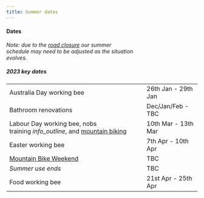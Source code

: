 ```yaml
---
title: Summer dates
---
```

<div class='dates-container__winter'>
  <h4>Dates</h4>
  <p style='max-width: 24em; margin-bottom: 1em'>
    <i>Note: due to the <a href='https://regionalroads.vic.gov.au/map/north-eastern-improvements/bogong-high-plains-road-closure'>road closure</a> our summer schedule may need to be adjusted as the situation evolves.</i>
  </p>
  <div>
    <h5>2023 key dates</h5>
    <table class='dates'>
      <tr><td>Australia Day working bee</td><td>26th Jan - 29th Jan</td></tr>
      <tr><td>Bathroom renovations</td><td>Dec/Jan/Feb - TBC</td></tr>
      <!--<tr><td>Australia day working bee</td><td>TBC</td></tr>-->
      <tr><td>Labour Day working bee, nobs <span style='white-space: nowrap'>training <i class='material-icons' title='Nobs training: Learning how to run and use the Chalet as a leader.<br><b>Note: no external bookings are available this weekend.</b>'>info_outline</i></span>, and <a href='https://www.facebook.com/events/817422829541808/'>mountain biking</a></td><td>10th Mar - 13th Mar</td></tr>
      <!--<tr><td>Special Rover event</td><td>15 Apr - 18 Apr</td></tr>-->
      <tr><td>Easter working bee</td><td>7th Apr - 10th Apr</td></tr>
      <tr><td><a href="https://bogongroverchalet.org.au/visiting/visiting-in-summer/#mountain-bike-weekend">Mountain Bike Weekend</a></td><td>TBC</td></tr>
      <tr><td><i>Summer use ends</i></td><td>TBC</td></tr>
      <tr><td>Food working bee</td><td>21st Apr - 25th Apr</td></tr>
    </table>
  </div>
</div>
